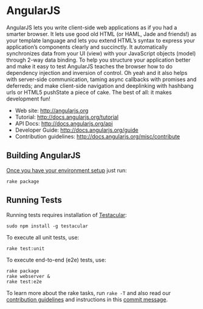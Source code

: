 AngularJS
=========

AngularJS lets you write client-side web applications as if you had a smarter browser.  It lets use
good old HTML (or HAML, Jade and friends!) as your template language and lets you extend HTML’s
syntax to express your application’s components clearly and succinctly.  It automatically
synchronizes data from your UI (view) with your JavaScript objects (model) through 2-way data
binding. To help you structure your application better and make it easy to test AngularJS teaches
the browser how to do dependency injection and inversion of control. Oh yeah and it also helps with
server-side communication, taming async callbacks with promises and deferreds; and make client-side
navigation and deeplinking with hashbang urls or HTML5 pushState a piece of cake. The best of all:
it makes development fun!

* Web site: http://angularjs.org
* Tutorial: http://docs.angularjs.org/tutorial
* API Docs: http://docs.angularjs.org/api
* Developer Guide: http://docs.angularjs.org/guide
* Contribution guidelines: http://docs.angularjs.org/misc/contribute

Building AngularJS
---------
[Once you have your environment setup](http://docs.angularjs.org/misc/contribute) just run:

    rake package


Running Tests
-------------
Running tests requires installation of [Testacular](http://vojtajina.github.com/testacular):

    sudo npm install -g testacular

To execute all unit tests, use:

    rake test:unit

To execute end-to-end (e2e) tests, use:

    rake package
    rake webserver &
    rake test:e2e

To learn more about the rake tasks, run `rake -T` and also read our
[contribution guidelines](http://docs.angularjs.org/misc/contribute) and instructions in this
[commit message](https://github.com/angular/angular.js/commit/9d168f058f9c6d7eeae0daa7cb72ea4e02a0003a).
